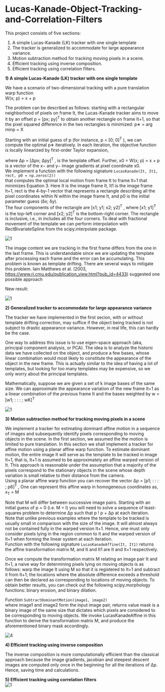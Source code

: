 # Lucas-Kanade-Object-Tracking-and-Correlation-Filters

This project consists of five sections:  
1) A simple Lucas-Kanade (LK) tracker with one single template   
2) The tracker is generalized to accommodate for large appearance variance.   
3) Motion subtraction method for tracking moving pixels in a scene. 
4) Efficient tracking using inverse composition.
5) Efficient tracking using correlation filters.

**1) A simple Lucas-Kanade (LK) tracker with one single template**   

We have a scenario of two-dimensional tracking with a pure translation warp function   
W(x; p) = x + p 

The problem can be described as follows: starting with a rectangular neighborhood of
pixels on frame It, the Lucas-Kanade tracker aims to move it by an offset
p = [px; py]<sup>T</sup> to obtain another rectangle on frame It+1, so that the pixel squared difference
in the two rectangles is minimized:
p∗ = arg minp = X

Starting with an initial guess of p (for instance, p = [0; 0]<sup>T</sup> ), we can
compute the optimal p∗ iteratively. In each iteration, the objective function is locally
linearized by first-order Taylor expansion,

where ∆p = [∆px; ∆py]<sup>T</sup> , is the template offset. 
Further, x0 = W(x; p) = x + p 
is a vector of the x− and y− image gradients at pixel coordinate x0.  
We implement a function with the following signature
```LucasKanade(It, It1, rect, p0 = np.zeros(2))```   
that computes the optimal local motion from frame It to frame It+1 that minimizes Equation 3. Here It is the image frame It, It1 is the image frame It+1, rect is the 4-by-1 vector that represents a rectangle describing all the pixel coordinates within N within the image frame It, and p0 is the initial parameter guess (δx; δy).   
The four components of the rectangle are [x1; y1; x2; y2]<sup>T</sup> , where [x1; y1]<sup>T</sup> is the top-left corner and [x2; y2]<sup>T</sup> is the bottom-right corner. The rectangle is inclusive, i.e., in includes all the four corners. To
deal with fractional movement of the template we can perform interpolation with RectBivariateSpline from the scipy.interpolate package.   

![1](/results/1.png)

The image content we are tracking in the first frame differs from the one in the last frame. This is understandable since we are updating the template after processing each frame and the error can be accumulating. This problem is known as template drifting. There are several ways to mitigate this problem. Iain Matthews et al. (2003, https://www.ri.cmu.edu/publication_view.html?pub_id=4433) suggested one possible approach

New result:

![1](/results/2.png)

**2) Generalized tracker to accommodate for large appearance variance**    

The tracker we have implemented in the first secion, with or without template drifting correction, may suffice if the object being tracked is not subject to drastic appearance variance. However, in real life, this can hardly be the case.

One way to address this issue is to use eigen-space approach (aka, principal component analysis, or PCA). The idea is to analyze the historic data we have collected on the object, and produce a few bases, whose linear combination would most likely to constitute the appearance of the object in the new frame. This is actually similar to the idea of having a lot of templates, but looking for too many templates may be expensive, so we only worry about the principal templates.

Mathematically, suppose we are given a set of k image bases of the same size. We can approximate the appearance variation of the new frame It+1 as a linear combination of the previous frame It and the bases weighted by w = [w1; : : : ; wK]<sup>T</sup> 

![1](/results/3.png)


**3) Motion subtraction method for tracking moving pixels in a scene**    

We implement a tracker for estimating dominant affine motion in a sequence of images and subsequently identify pixels corresponding to moving objects in the scene. 
In the first section, we assumed the the motion is limited to pure translation. In this section we shall implement a tracker for affine motion using a planar affine warp function. To estimate dominant motion, the entire image It will serve as the template to be tracked in image It+1, that is, It+1 is assumed to be approximately an affine warped version of It. This approach is reasonable under the assumption that a majority of the pixels correspond to the stationary objects in the scene whose depth variation is small relative to their distance from the camera.   
Using a planar affine warp function you can recover the vector ∆p = [p1; : : : ; p6]<sup>T</sup>  ,
One can represent this affine warp in homogeneous coordinates as,
x<sub>T</sub>  = M

Note that M will differ between successive image pairs. Starting with an initial guess of p = 0 (i.e. M = I) you will need to solve a sequence of least-squares problem to determine ∆p such that p ! p + ∆p at each iteration. Note that unlike previous examples where the template to be tracked is usually small in comparison with the size of the image.  It will almost always not be contained fully in the warped version It+1. Hence, one must only consider pixels lying in the region common to It and the warped version of It+1 when forming the linear system at each iteration.   
Function with the following signature ```LucasKanadeAffine(It, It1)```  returns the affine transformation matrix M, and It and It1 are It and It+1 respectively.  

Once we compute the transformation matrix M relating an image pair It and It+1, a naive way for determining pixels lying on moving objects is as follows: warp the image It using M so that it is registered to It+1 and subtract it from It+1; the locations where the absolute difference exceeds a threshold can then be declared as corresponding to locations of moving objects. To obtain better results, you can check out the following scipy.morphology functions: binary erosion, and binary dilation.

Function  ```SubtractDominantMotion(image1, image2)```   
where image1 and image2 form the input image pair, returns value mask is a binary image of the same size that dictates which pixels are considered to be corresponding to moving objects. We invoke LucasKanadeAffine in this function to derive the
transformation matrix M, and produce the aforementioned binary mask accordingly.

![4](/results/4.png)

**4) Efficient tracking using inverse composition**    

The inverse composition is more computationally efficient than the classical approach because the
image gradients, jacobian and steepest descent images are computed only once in the beginning for
all the iterations of ∆p. Hence, saving time and calculations.

**5) Efficient tracking using correlation filters**   
![1](/results/5.png)

